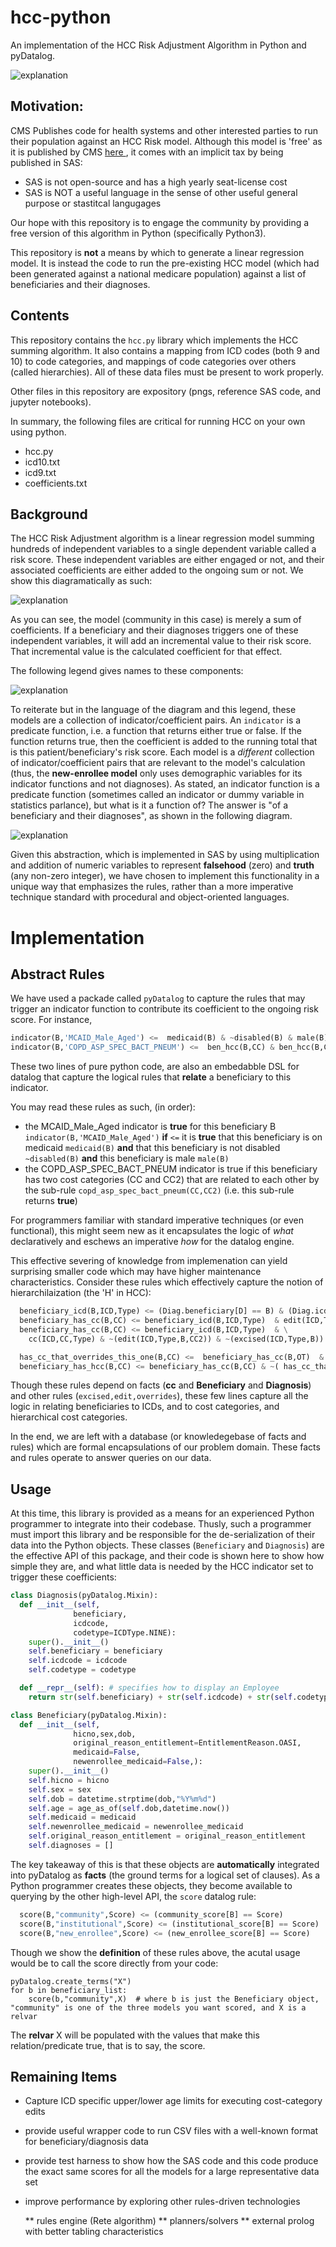 # hcc-python
An implementation of the HCC Risk Adjustment Algorithm in Python and pyDatalog.


![ explanation ](execution-of-model.png)

## Motivation:
CMS Publishes code for health systems and other interested parties to run their population against an
HCC Risk model.  Although this model is 'free' as it is published by CMS [ here ](https://www.cms.gov/Medicare/Health-Plans/MedicareAdvtgSpecRateStats/Risk-Adjustors-Items/Risk2016.html?DLPage=1&DLEntries=10&DLSort=0&DLSortDir=descending), it comes with an implicit tax by 
being published in SAS:
  * SAS is not open-source and has a high yearly seat-license cost
  * SAS is NOT a useful language in the sense of other useful general purpose or stastitcal langugages 

Our hope with this repository is to engage the community by providing a free version of this algorithm in Python (specifically Python3).

This repository is **not** a means by which to generate a linear regression model.  It is instead the code to run 
the pre-existing HCC model (which had been generated against a national medicare population) against a list of beneficiaries and their diagnoses.

## Contents 
This repository contains the `hcc.py` library which implements the HCC summing algorithm. It also contains a mapping from ICD codes (both 9 and 10) to code categories, and mappings of code categories over others (called hierarchies).   All of these data files must be present to work properly.

Other files in this repository are expository (pngs, reference SAS code, and jupyter notebooks).

In summary, the following files are critical for running HCC on your own using python.
  * hcc.py  
  * icd10.txt 
  * icd9.txt 
  * coefficients.txt

## Background
The HCC Risk Adjustment algorithm is a linear regression model summing hundreds of independent variables to a single dependent variable called a risk score.
These independent variables are either engaged or not, and their associated coefficients are either added to the ongoing sum or not.  We show this diagramatically as such:

![ explanation ](model.png)

As you can see, the model (community in this case) is merely a sum of coefficients.  If a beneficiary and their diagnoses triggers one of these independent variables, it will add an incremental value to their risk score.  That incremental value is the calculated coefficient for that effect.

The following legend gives names to these components:

![ explanation ](legend.png)

To reiterate but in the language of the diagram and this legend, these models
are a collection of indicator/coefficient pairs.  An `indicator` is a predicate
function, i.e. a function that returns either true or false.  If the function
returns true, then the coefficient is added to the running total that is this
patient/beneficiary's risk score.  Each model is a *different* collection of
indicator/coefficient pairs that are relevant to the model's calculation (thus,
the **new-enrollee model** only uses demographic variables for its indicator
functions and not diagnoses).  As stated, an indicator function is a predicate
function (sometimes called an indicator or dummy variable in statistics
parlance), but what is it a function of?  The answer is "of a beneficiary and
their diagnoses", as shown in the following diagram. 


![ explanation ](execution-of-model.png)

Given this abstraction, which is implemented in SAS by using multiplication and
addition of numeric variables to represent **falsehood** (zero) and **truth**
(any non-zero integer), we have chosen to implement this functionality in a
unique way that emphasizes the rules, rather than a more imperative technique
standard with procedural and object-oriented languages.


# Implementation 

## Abstract Rules
We have used a packade called `pyDatalog` to capture the rules that may trigger an indicator function to contribute its coefficient to the
ongoing risk score.  For instance,

```python
indicator(B,'MCAID_Male_Aged') <=  medicaid(B) & ~disabled(B) & male(B)
indicator(B,'COPD_ASP_SPEC_BACT_PNEUM') <=  ben_hcc(B,CC) & ben_hcc(B,CC2) & copd_asp_spec_bact_pneum(CC,CC2)
```

These two lines of pure python code, are also an embedabble DSL for datalog that capture the
logical rules that **relate** a beneficiary to this indicator.

You may read these rules as such, (in order):
  * the MCAID_Male_Aged indicator is **true** for this beneficiary B `indicator(B,'MCAID_Male_Aged')` **if** `<=` it is **true** that this beneficiary is on medicaid `medicaid(B)` **and** that this beneficiary is not disabled `~disabled(B)` **and** this beneficiary is male `male(B)`
  * the COPD_ASP_SPEC_BACT_PNEUM indicator is true if this beneficiary has two cost categories (CC and CC2) that are related to each other by the sub-rule `copd_asp_spec_bact_pneum(CC,CC2)` (i.e. this sub-rule returns **true**)

For programmers familiar with standard imperative techniques (or even functional), this might seem new as it encapsulates the logic
of *what* declaratively and eschews an imperative *how* for the datalog engine.  

This effective severing of knowledge from implemenation can yield surprising smaller code which may have higher maintenance characteristics.
Consider these rules which effectively capture the notion of hierarchilaization (the 'H' in HCC):

```python
  beneficiary_icd(B,ICD,Type) <= (Diag.beneficiary[D] == B) & (Diag.icdcode[D]==ICD) & (Diag.codetype[D]==Type) 
  beneficiary_has_cc(B,CC) <= beneficiary_icd(B,ICD,Type)  & edit(ICD,Type,B,CC) & ~(excised(ICD,Type,B))
  beneficiary_has_cc(B,CC) <= beneficiary_icd(B,ICD,Type)  & \
    cc(ICD,CC,Type) & ~(edit(ICD,Type,B,CC2)) & ~(excised(ICD,Type,B))

  has_cc_that_overrides_this_one(B,CC) <=  beneficiary_has_cc(B,OT)  & overrides(OT,CC)
  beneficiary_has_hcc(B,CC) <= beneficiary_has_cc(B,CC) & ~( has_cc_that_overrides_this_one(B,CC))
```

Though these rules depend on facts (**cc** and **Beneficiary** and **Diagnosis**) and other rules (`excised,edit,overrides`), 
these few lines capture all the logic in relating beneficiaries to ICDs, and to cost categories, and hierarchical cost categories.

In the end, we are left with a database (or knowledegebase of facts and rules) which are formal encapsulations of our problem domain. 
These facts and rules operate to answer queries on our data.

## Usage
At this time, this library is provided as a means for an experienced Python programmer to integrate into their codebase.
Thusly, such a programmer must import this library and be responsible for the de-serialization of their data
into the Python objects.  These classes (`Beneficiary` and  `Diagnosis`) are the effective API of this package, and their code is shown
here to show how simple they are, and what little data is needed by the HCC indicator set to trigger these coefficients:

```python
class Diagnosis(pyDatalog.Mixin):
  def __init__(self,
              beneficiary,
              icdcode,
              codetype=ICDType.NINE):
    super().__init__()
    self.beneficiary = beneficiary
    self.icdcode = icdcode
    self.codetype = codetype

  def __repr__(self): # specifies how to display an Employee
    return str(self.beneficiary) + str(self.icdcode) + str(self.codetype)

class Beneficiary(pyDatalog.Mixin):
  def __init__(self,
              hicno,sex,dob,
              original_reason_entitlement=EntitlementReason.OASI,
              medicaid=False,
              newenrollee_medicaid=False,):
    super().__init__()
    self.hicno = hicno
    self.sex = sex
    self.dob = datetime.strptime(dob,"%Y%m%d")
    self.age = age_as_of(self.dob,datetime.now())
    self.medicaid = medicaid
    self.newenrollee_medicaid = newenrollee_medicaid
    self.original_reason_entitlement = original_reason_entitlement
    self.diagnoses = []

```
The key takeaway of this is that these objects are **automatically** integrated into pyDatalog as **facts** (the ground terms
for a logical set of clauses).  As a Python programmer creates these objects, they become available to querying by 
the other high-level API, the `score` datalog rule:

```python
  score(B,"community",Score) <= (community_score[B] == Score)
  score(B,"institutional",Score) <= (institutional_score[B] == Score)
  score(B,"new_enrollee",Score) <= (new_enrollee_score[B] == Score)
```
Though we show the **definition** of these rules above, the acutal usage would be 
to call the score directly from your code:
```
pyDatalog.create_terms("X")
for b in beneficiary_list:
	score(b,"community",X)  # where b is just the Beneficiary object, "community" is one of the three models you want scored, and X is a relvar
```

The **relvar** X will be populated with the values that make this relation/predicate true, that is to say, the score.


## Remaining Items

  * Capture ICD specific upper/lower age limits for executing cost-category edits
  * provide useful wrapper code to run CSV files with a well-known format for beneficiary/diagnosis data
  * provide test harness to show how the SAS code and this code produce the exact same scores for all the models for a large representative data set
  * improve performance by exploring other rules-driven technologies
    
    ** rules engine (Rete algorithm)
    ** planners/solvers
    ** external prolog with better tabling characteristics
